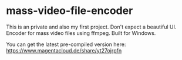 # mass-video-file-encoder

This is an private and also my first project. Don't expect a beautiful UI.
Encoder for mass video files using ffmpeg. Built for Windows.

You can get the latest pre-compiled version here: https://www.magentacloud.de/share/yt27ojrpfn

